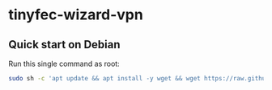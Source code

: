 # tinyfec-wizard-vpn

## Quick start on Debian

Run this single command as root:

```bash
sudo sh -c 'apt update && apt install -y wget && wget https://raw.githubusercontent.com/Brazzo978/tinyfec-wizard-vpn/refs/heads/main/tinyfecvpn_server.sh -O tinyfecvpn_server.sh && chmod +x tinyfecvpn_server.sh && ./tinyfecvpn_server.sh'
